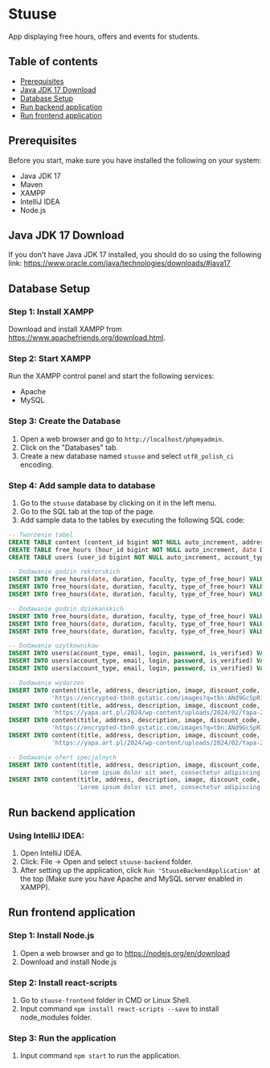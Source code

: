 # Stuuse

App displaying free hours, offers and events for students.

## Table of contents
* [Prerequisites](#prerequisites)
* [Java JDK 17 Download](#java-jdk-17-download)
* [Database Setup](#database-setup)
* [Run backend application](#run-backend-application)
* [Run frontend application](#run-frontend-application)

## Prerequisites

Before you start, make sure you have installed the following on your system:
- Java JDK 17
- Maven
- XAMPP
- IntelliJ IDEA
- Node.js

## Java JDK 17 Download

If you don't have Java JDK 17 installed, you should do so using the following link: https://www.oracle.com/java/technologies/downloads/#java17

## Database Setup

### Step 1: Install XAMPP

Download and install XAMPP from https://www.apachefriends.org/download.html.

### Step 2: Start XAMPP

Run the XAMPP control panel and start the following services:
- Apache
- MySQL

### Step 3: Create the Database

1. Open a web browser and go to `http://localhost/phpmyadmin`.
2. Click on the "Databases" tab.
3. Create a new database named `stuuse` and select `utf8_polish_ci` encoding.

### Step 4: Add sample data to database

1. Go to the `stuuse` database by clicking on it in the left menu.
2. Go to the SQL tab at the top of the page.
3. Add sample data to the tables by executing the following SQL code:
```sql
-- Tworzenie tabel
CREATE TABLE content (content_id bigint NOT NULL auto_increment, address VARCHAR(255), description VARCHAR(255), discount_code VARCHAR(255), dislikes INTEGER DEFAULT 0, image VARCHAR(255), is_verified BOOLEAN DEFAULT false, likes INTEGER DEFAULT 0, title VARCHAR(255), type_of_content tinyint CHECK (type_of_content BETWEEN 0 AND 1), PRIMARY KEY (content_id));
CREATE TABLE free_hours (hour_id bigint NOT NULL auto_increment, date DATETIME(6), duration VARCHAR(255), faculty VARCHAR(255), is_verified BOOLEAN DEFAULT FALSE, type_of_free_hour tinyint CHECK (type_of_free_hour BETWEEN 0 AND 1), PRIMARY KEY (hour_id));
CREATE TABLE users (user_id bigint NOT NULL auto_increment, account_type tinyint CHECK (account_type BETWEEN 0 AND 2), email VARCHAR(255), is_verified BOOLEAN DEFAULT false, login VARCHAR(255), password VARCHAR(255), PRIMARY KEY (user_id));

-- Dodawanie godzin rektorskich
INSERT INTO free_hours(date, duration, faculty, type_of_free_hour) VALUES('2024-03-16', '11:00 - 12:00', NULL, 0);
INSERT INTO free_hours(date, duration, faculty, type_of_free_hour) VALUES('2024-03-21', '12:00 - 14:00', NULL, 0);
INSERT INTO free_hours(date, duration, faculty, type_of_free_hour) VALUES('2024-05-27', '10:00 - 16:00', NULL, 0);

-- Dodawanie godzin dziekanskich
INSERT INTO free_hours(date, duration, faculty, type_of_free_hour) VALUES('2024-03-21', '11:00 - 14:00', 'WEEIA', 1);
INSERT INTO free_hours(date, duration, faculty, type_of_free_hour) VALUES('2024-04-12', '10:00 - 12:00', 'FTIMS', 1);
INSERT INTO free_hours(date, duration, faculty, type_of_free_hour) VALUES('2024-05-22', '12:00 - 16:00', 'WEEIA', 1);

-- Dodawanie uzytkownikow
INSERT INTO users(account_type, email, login, password, is_verified) VALUES(2, 'admin@stuuse.pl', 'admin', 'admin', 1);
INSERT INTO users(account_type, email, login, password, is_verified) VALUES(0, 'pl_employee@stuuse.pl', 'employee1', 'Qwerty123!', 1);
INSERT INTO users(account_type, email, login, password, is_verified) VALUES(1, 'third_party_company@stuuse.pl', 'company1', 'Abcdef123!', 0);

-- Dodawanie wydarzen
INSERT INTO content(title, address, description, image, discount_code, type_of_content) VALUES('Juwenalia Łódź', 'Rolna 9', 'Lorem ipsum dolor sit amet, consectetur adipiscing elit.',
            'https://encrypted-tbn0.gstatic.com/images?q=tbn:ANd9GcSpR1wKQwpY-5AwteWx6gqsSMBXT-iq07pZypp2PqJ_zw&s', NULL, 0);
INSERT INTO content(title, address, description, image, discount_code, type_of_content) VALUES('Yapa Łódź', 'Rolna 9', 'Lorem ipsum dolor sit amet, consectetur adipiscing elit.',
            'https://yapa.art.pl/2024/wp-content/uploads/2024/02/Yapa-2024-pop-ma%C5%82y.jpg', NULL, 0);
INSERT INTO content(title, address, description, image, discount_code, type_of_content) VALUES('Juwenalia Łódź', 'Rolna 9', 'Lorem ipsum dolor sit amet, consectetur adipiscing elit.',
            'https://encrypted-tbn0.gstatic.com/images?q=tbn:ANd9GcSpR1wKQwpY-5AwteWx6gqsSMBXT-iq07pZypp2PqJ_zw&s', NULL, 0);
INSERT INTO content(title, address, description, image, discount_code, type_of_content) VALUES('Yapa Łódź', 'Rolna 9', 'Lorem ipsum dolor sit amet, consectetur adipiscing elit.',
            'https://yapa.art.pl/2024/wp-content/uploads/2024/02/Yapa-2024-pop-ma%C5%82y.jpg', NULL, 0);

-- Dodawanie ofert specjalnych
INSERT INTO content(title, address, description, image, discount_code, type_of_content) VALUES('KFC', 'al. Jana Pawła II 28, 93-570 Łódź',
                   'Lorem ipsum dolor sit amet, consectetur adipiscing elit. Donec vestibulum lacus eget dolor lobortis porta.', 'https://galeriamazovia.com.pl/wp-content/uploads/2024/03/900x900-wings.jpg', 'ABCDEF', 1);
INSERT INTO content(title, address, description, image, discount_code, type_of_content) VALUES('McDonalds', 'al. Adama Mickiewicza 5, 90-443 Łódź',
                   'Lorem ipsum dolor sit amet, consectetur adipiscing elit. Donec vestibulum lacus eget dolor lobortis porta.', 'https://pliki.horecatrends.pl/i/02/42/57/024257_r2_940.jpg', 'ABCDEF', 1);
```

## Run backend application

### Using IntelliJ IDEA:

1. Open IntelliJ IDEA.
2. Click: File -> Open and select `stuuse-backend` folder.
3. After setting up the application, click `Run 'StuuseBackendApplication'` at the top (Make sure you have Apache and MySQL server enabled in XAMPP).

## Run frontend application

### Step 1: Install Node.js

1. Open a web browser and go to https://nodejs.org/en/download
2. Download and install Node.js

### Step 2: Install react-scripts

1. Go to `stuuse-frontend` folder in CMD or Linux Shell.
2. Input command `npm install react-scripts --save` to install node_modules folder.

### Step 3: Run the application

1. Input command `npm start` to run the application.

